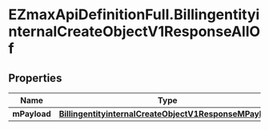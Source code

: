# EZmaxApiDefinitionFull.BillingentityinternalCreateObjectV1ResponseAllOf

## Properties

Name | Type | Description | Notes
------------ | ------------- | ------------- | -------------
**mPayload** | [**BillingentityinternalCreateObjectV1ResponseMPayload**](BillingentityinternalCreateObjectV1ResponseMPayload.md) |  | 


